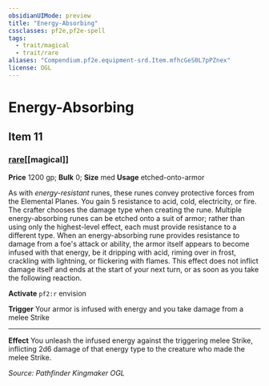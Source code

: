 ```yaml
---
obsidianUIMode: preview
title: "Energy-Absorbing"
cssclasses: pf2e,pf2e-spell
tags:
  - trait/magical
  - trait/rare
aliases: "Compendium.pf2e.equipment-srd.Item.mfhcGeS0L7pPZnex"
license: OGL
---
```

# Energy-Absorbing
## Item 11
### [rare](rare "Rare Rarity Trait")[[magical]]


**Price** 1200 gp; 
**Bulk** 0; **Size** med
**Usage** etched-onto-armor

As with _energy-resistant_ runes, these runes convey protective forces from the Elemental Planes. You gain 5 resistance to acid, cold, electricity, or fire. The crafter chooses the damage type when creating the rune. Multiple energy-absorbing runes can be etched onto a suit of armor; rather than using only the highest-level effect, each must provide resistance to a different type. When an energy-absorbing rune provides resistance to damage from a foe's attack or ability, the armor itself appears to become infused with that energy, be it dripping with acid, riming over in frost, crackling with lightning, or flickering with flames. This effect does not inflict damage itself and ends at the start of your next turn, or as soon as you take the following reaction.

**Activate** `pf2:r` envision

**Trigger** Your armor is infused with energy and you take damage from a melee Strike

* * *

**Effect** You unleash the infused energy against the triggering melee Strike, inflicting 2d6 damage of that energy type to the creature who made the melee Strike.

*Source: Pathfinder Kingmaker*
*OGL*